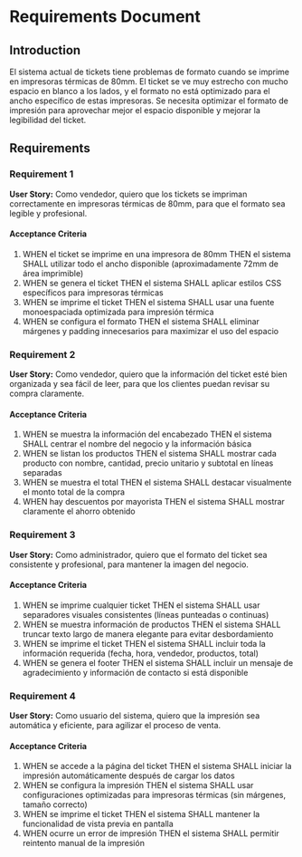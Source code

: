 # Requirements Document

## Introduction

El sistema actual de tickets tiene problemas de formato cuando se imprime en impresoras térmicas de 80mm. El ticket se ve muy estrecho con mucho espacio en blanco a los lados, y el formato no está optimizado para el ancho específico de estas impresoras. Se necesita optimizar el formato de impresión para aprovechar mejor el espacio disponible y mejorar la legibilidad del ticket.

## Requirements

### Requirement 1

**User Story:** Como vendedor, quiero que los tickets se impriman correctamente en impresoras térmicas de 80mm, para que el formato sea legible y profesional.

#### Acceptance Criteria

1. WHEN el ticket se imprime en una impresora de 80mm THEN el sistema SHALL utilizar todo el ancho disponible (aproximadamente 72mm de área imprimible)
2. WHEN se genera el ticket THEN el sistema SHALL aplicar estilos CSS específicos para impresoras térmicas
3. WHEN se imprime el ticket THEN el sistema SHALL usar una fuente monoespaciada optimizada para impresión térmica
4. WHEN se configura el formato THEN el sistema SHALL eliminar márgenes y padding innecesarios para maximizar el uso del espacio

### Requirement 2

**User Story:** Como vendedor, quiero que la información del ticket esté bien organizada y sea fácil de leer, para que los clientes puedan revisar su compra claramente.

#### Acceptance Criteria

1. WHEN se muestra la información del encabezado THEN el sistema SHALL centrar el nombre del negocio y la información básica
2. WHEN se listan los productos THEN el sistema SHALL mostrar cada producto con nombre, cantidad, precio unitario y subtotal en líneas separadas
3. WHEN se muestra el total THEN el sistema SHALL destacar visualmente el monto total de la compra
4. WHEN hay descuentos por mayorista THEN el sistema SHALL mostrar claramente el ahorro obtenido

### Requirement 3

**User Story:** Como administrador, quiero que el formato del ticket sea consistente y profesional, para mantener la imagen del negocio.

#### Acceptance Criteria

1. WHEN se imprime cualquier ticket THEN el sistema SHALL usar separadores visuales consistentes (líneas punteadas o continuas)
2. WHEN se muestra información de productos THEN el sistema SHALL truncar texto largo de manera elegante para evitar desbordamiento
3. WHEN se imprime el ticket THEN el sistema SHALL incluir toda la información requerida (fecha, hora, vendedor, productos, total)
4. WHEN se genera el footer THEN el sistema SHALL incluir un mensaje de agradecimiento y información de contacto si está disponible

### Requirement 4

**User Story:** Como usuario del sistema, quiero que la impresión sea automática y eficiente, para agilizar el proceso de venta.

#### Acceptance Criteria

1. WHEN se accede a la página del ticket THEN el sistema SHALL iniciar la impresión automáticamente después de cargar los datos
2. WHEN se configura la impresión THEN el sistema SHALL usar configuraciones optimizadas para impresoras térmicas (sin márgenes, tamaño correcto)
3. WHEN se imprime el ticket THEN el sistema SHALL mantener la funcionalidad de vista previa en pantalla
4. WHEN ocurre un error de impresión THEN el sistema SHALL permitir reintento manual de la impresión